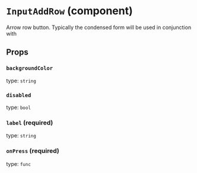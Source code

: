 `InputAddRow` (component)
=========================

Arrow row button. Typically the condensed form
will be used in conjunction with <RemovableInput />

Props
-----

### `backgroundColor`

type: `string`


### `disabled`

type: `bool`


### `label` (required)

type: `string`


### `onPress` (required)

type: `func`

